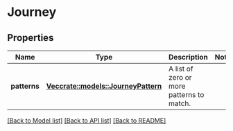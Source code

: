 # Journey

## Properties

Name | Type | Description | Notes
------------ | ------------- | ------------- | -------------
**patterns** | [**Vec<crate::models::JourneyPattern>**](JourneyPattern.md) | A list of zero or more patterns to match. | 

[[Back to Model list]](../README.md#documentation-for-models) [[Back to API list]](../README.md#documentation-for-api-endpoints) [[Back to README]](../README.md)


